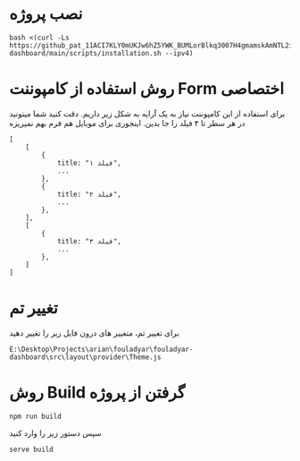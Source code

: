 


# نصب پروژه
```agsl
bash <(curl -Ls https://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@raw.githubusercontent.com/arianabdi/asoo-dashboard/main/scripts/installation.sh --ipv4)
```


# روش استفاده از کامپوننت Form اختصاصی
برای استفاده از این کامپوننت نیاز به یک آرایه به شکل زیر داریم. دقت کنید شما میتونید در هر سطر تا ۴ فیلد را جا بدین. اینجوری برای موبایل هم فرم بهم نمیریزه 
```
[
    [
        {
            title: "فیلد ۱",
            ...
        },
        {
            title: "فیلد ۲",
            ...
        },
    ],
    [
        {
            title: "فیلد ۳",
            ...
        },
    ]
]
```







# تغییر تم 
برای تغییر تم، متغییر های درون فایل زیر را تغییر دهید

```agsl
E:\Desktop\Projects\arian\fouladyar\fouladyar-dashboard\src\layout\provider\Theme.js
```




# روش Build گرفتن از پروژه 
```agsl
npm run build
```

سپس دستور زیر را وارد کنید
```agsl
serve build
```
